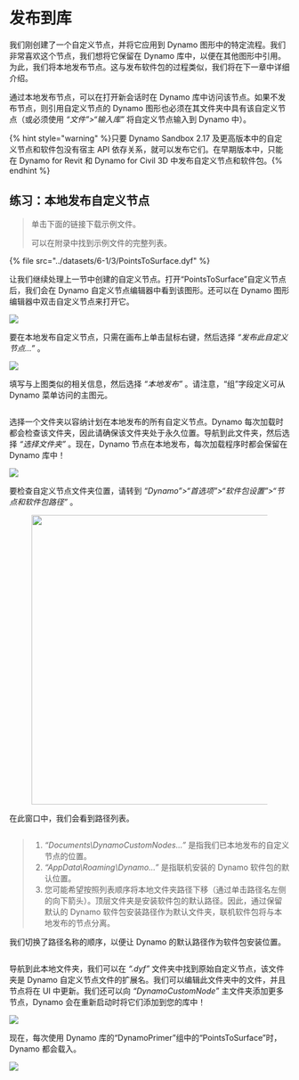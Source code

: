 # 发布到库

我们刚创建了一个自定义节点，并将它应用到 Dynamo 图形中的特定流程。我们非常喜欢这个节点，我们想将它保留在 Dynamo 库中，以便在其他图形中引用。为此，我们将本地发布节点。这与发布软件包的过程类似，我们将在下一章中详细介绍。

通过本地发布节点，可以在打开新会话时在 Dynamo 库中访问该节点。如果不发布节点，则引用自定义节点的 Dynamo 图形也必须在其文件夹中具有该自定义节点（或必须使用 _“文件”>“输入库”_ 将自定义节点输入到 Dynamo 中）。

{% hint style="warning" %}只要 Dynamo Sandbox 2.17 及更高版本中的自定义节点和软件包没有宿主 API 依存关系，就可以发布它们。在早期版本中，只能在 Dynamo for Revit 和 Dynamo for Civil 3D 中发布自定义节点和软件包。{% endhint %}

## 练习：本地发布自定义节点

> 单击下面的链接下载示例文件。
>
> 可以在附录中找到示例文件的完整列表。

{% file src="../datasets/6-1/3/PointsToSurface.dyf" %}

让我们继续处理上一节中创建的自定义节点。打开“PointsToSurface”自定义节点后，我们会在 Dynamo 自定义节点编辑器中看到该图形。还可以在 Dynamo 图形编辑器中双击自定义节点来打开它。

![](../images/6-1/3/publishcustomnodelocally01.jpg)

要在本地发布自定义节点，只需在画布上单击鼠标右键，然后选择 _“发布此自定义节点...”_ 。

![](../images/6-1/3/publishcustomnodeexercise-02.jpg)

填写与上图类似的相关信息，然后选择 _“本地发布”_ 。请注意，“组”字段定义可从 Dynamo 菜单访问的主图元。

<figure><img src="../../.gitbook/assets/publish_a_package.png" alt=""><figcaption></figcaption></figure>

选择一个文件夹以容纳计划在本地发布的所有自定义节点。Dynamo 每次加载时都会检查该文件夹，因此请确保该文件夹处于永久位置。导航到此文件夹，然后选择 _“选择文件夹”_ 。现在，Dynamo 节点在本地发布，每次加载程序时都会保留在 Dynamo 库中！

![](../images/6-1/3/publishcustomnodeexercise-04.jpg)

要检查自定义节点文件夹位置，请转到 _“Dynamo”>“首选项”>“软件包设置”>“节点和软件包路径”_ 。

<figure><img src="../../.gitbook/assets/settings.png" alt="" width="520"><figcaption></figcaption></figure>

在此窗口中，我们会看到路径列表。

<figure><img src="../../.gitbook/assets/package-locations.png" alt=""><figcaption></figcaption></figure>

> 1. _“Documents\\DynamoCustomNodes...”_ 是指我们已本地发布的自定义节点的位置。
> 2. _“AppData\\Roaming\\Dynamo...”_ 是指联机安装的 Dynamo 软件包的默认位置。
> 3. 您可能希望按照列表顺序将本地文件夹路径下移（通过单击路径名左侧的向下箭头）。顶层文件夹是安装软件包的默认路径。因此，通过保留默认的 Dynamo 软件包安装路径作为默认文件夹，联机软件包将与本地发布的节点分离。

我们切换了路径名称的顺序，以便让 Dynamo 的默认路径作为软件包安装位置。

<figure><img src="../../.gitbook/assets/updated-package-locations.png" alt=""><figcaption></figcaption></figure>

导航到此本地文件夹，我们可以在 _“.dyf”_ 文件夹中找到原始自定义节点，该文件夹是 Dynamo 自定义节点文件的扩展名。我们可以编辑此文件夹中的文件，并且节点将在 UI 中更新。我们还可以向 _“DynamoCustomNode”_ 主文件夹添加更多节点，Dynamo 会在重新启动时将它们添加到您的库中！

![](../images/6-1/3/publishcustomnodeexercise-08.jpg)

现在，每次使用 Dynamo 库的“DynamoPrimer”组中的“PointsToSurface”时，Dynamo 都会载入。

![](../images/6-1/3/publishcustomnodeexercise-09.jpg)

